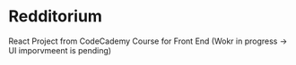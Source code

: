 # Redditorium

React Project from CodeCademy Course for Front End
(Wokr in progress -> UI imporvmeent is pending)
